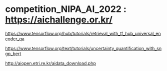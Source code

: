 # competition_NIPA_AI_2022 : https://aichallenge.or.kr/
https://www.tensorflow.org/hub/tutorials/retrieval_with_tf_hub_universal_encoder_qa

https://www.tensorflow.org/text/tutorials/uncertainty_quantification_with_sngp_bert

http://aiopen.etri.re.kr/aidata_download.php
